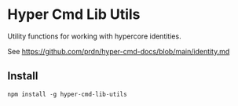 # Hyper Cmd Lib Utils

Utility functions for working with hypercore identities.

See https://github.com/prdn/hyper-cmd-docs/blob/main/identity.md

## Install

`npm install -g hyper-cmd-lib-utils`
